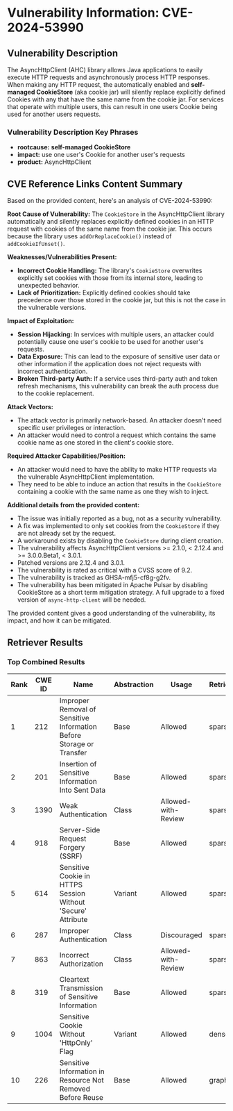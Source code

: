 # Vulnerability Information: CVE-2024-53990

## Vulnerability Description
The AsyncHttpClient (AHC) library allows Java applications to easily execute HTTP requests and asynchronously process HTTP responses. When making any HTTP request, the automatically enabled and **self-managed CookieStore** (aka cookie jar) will silently replace explicitly defined Cookies with any that have the same name from the cookie jar. For services that operate with multiple users, this can result in one users Cookie being used for another users requests.

### Vulnerability Description Key Phrases
- **rootcause:** **self-managed CookieStore**
- **impact:** use one user's Cookie for another user's requests
- **product:** AsyncHttpClient

## CVE Reference Links Content Summary
Based on the provided content, here's an analysis of CVE-2024-53990:

**Root Cause of Vulnerability:**
The `CookieStore` in the AsyncHttpClient library automatically and silently replaces explicitly defined cookies in an HTTP request with cookies of the same name from the cookie jar. This occurs because the library uses `addOrReplaceCookie()` instead of `addCookieIfUnset()`.

**Weaknesses/Vulnerabilities Present:**
- **Incorrect Cookie Handling:** The library's `CookieStore` overwrites explicitly set cookies with those from its internal store, leading to unexpected behavior.
- **Lack of Prioritization:**  Explicitly defined cookies should take precedence over those stored in the cookie jar, but this is not the case in the vulnerable versions.

**Impact of Exploitation:**
- **Session Hijacking:** In services with multiple users, an attacker could potentially cause one user's cookie to be used for another user's requests.
- **Data Exposure:** This can lead to the exposure of sensitive user data or other information if the application does not reject requests with incorrect authentication.
- **Broken Third-party Auth:** If a service uses third-party auth and token refresh mechanisms, this vulnerability can break the auth process due to the cookie replacement.

**Attack Vectors:**
- The attack vector is primarily network-based. An attacker doesn't need specific user privileges or interaction.
- An attacker would need to control a request which contains the same cookie name as one stored in the client's cookie store.

**Required Attacker Capabilities/Position:**
-  An attacker would need to have the ability to make HTTP requests via the vulnerable AsyncHttpClient implementation.
-  They need to be able to induce an action that results in the `CookieStore` containing a cookie with the same name as one they wish to inject.

**Additional details from the provided content:**
- The issue was initially reported as a bug, not as a security vulnerability.
- A fix was implemented to only set cookies from the `CookieStore` if they are not already set by the request.
- A workaround exists by disabling the `CookieStore` during client creation.
-  The vulnerability affects AsyncHttpClient versions >= 2.1.0, < 2.12.4 and >= 3.0.0.Beta1, < 3.0.1.
- Patched versions are 2.12.4 and 3.0.1.
- The vulnerability is rated as critical with a CVSS score of 9.2.
- The vulnerability is tracked as GHSA-mfj5-cf8g-g2fv.
- The vulnerability has been mitigated in Apache Pulsar by disabling CookieStore as a short term mitigation strategy. A full upgrade to a fixed version of `async-http-client` will be needed.

The provided content gives a good understanding of the vulnerability, its impact, and how it can be mitigated.

## Retriever Results

### Top Combined Results

| Rank | CWE ID | Name | Abstraction | Usage  | Retrievers | Individual Scores |
|------|--------|------|-------------|-------|------------|-------------------|
| 1 | 212 | Improper Removal of Sensitive Information Before Storage or Transfer | Base | Allowed | sparse | 0.381 |
| 2 | 201 | Insertion of Sensitive Information Into Sent Data | Base | Allowed | sparse | 0.360 |
| 3 | 1390 | Weak Authentication | Class | Allowed-with-Review | sparse | 0.355 |
| 4 | 918 | Server-Side Request Forgery (SSRF) | Base | Allowed | sparse | 0.354 |
| 5 | 614 | Sensitive Cookie in HTTPS Session Without 'Secure' Attribute | Variant | Allowed | sparse | 0.333 |
| 6 | 287 | Improper Authentication | Class | Discouraged | sparse | 0.333 |
| 7 | 863 | Incorrect Authorization | Class | Allowed-with-Review | sparse | 0.328 |
| 8 | 319 | Cleartext Transmission of Sensitive Information | Base | Allowed | sparse | 0.322 |
| 9 | 1004 | Sensitive Cookie Without 'HttpOnly' Flag | Variant | Allowed | dense | 0.384 |
| 10 | 226 | Sensitive Information in Resource Not Removed Before Reuse | Base | Allowed | graph | 0.003 |

